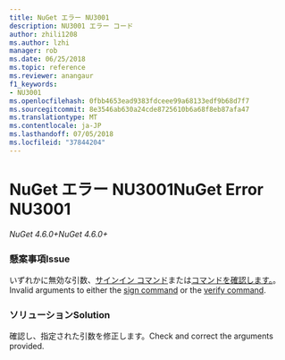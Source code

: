 ```yaml
---
title: NuGet エラー NU3001
description: NU3001 エラー コード
author: zhili1208
ms.author: lzhi
manager: rob
ms.date: 06/25/2018
ms.topic: reference
ms.reviewer: anangaur
f1_keywords:
- NU3001
ms.openlocfilehash: 0fbb4653ead9383fdceee99a68133edf9b68d7f7
ms.sourcegitcommit: 8e3546ab630a24cde8725610b6a68f8eb87afa47
ms.translationtype: MT
ms.contentlocale: ja-JP
ms.lasthandoff: 07/05/2018
ms.locfileid: "37844204"
---
```

# <a name="nuget-error-nu3001"></a><span data-ttu-id="f695b-103">NuGet エラー NU3001</span><span class="sxs-lookup"><span data-stu-id="f695b-103">NuGet Error NU3001</span></span>

<span data-ttu-id="f695b-104">*NuGet 4.6.0+*</span><span class="sxs-lookup"><span data-stu-id="f695b-104">*NuGet 4.6.0+*</span></span>

### <a name="issue"></a><span data-ttu-id="f695b-105">懸案事項</span><span class="sxs-lookup"><span data-stu-id="f695b-105">Issue</span></span>
<span data-ttu-id="f695b-106">いずれかに無効な引数、[サインイン コマンド](../../tools/cli-ref-sign.md)または[コマンドを確認します。](../../tools/cli-ref-verify.md)。</span><span class="sxs-lookup"><span data-stu-id="f695b-106">Invalid arguments to either the [sign command](../../tools/cli-ref-sign.md) or the [verify command](../../tools/cli-ref-verify.md).</span></span>

### <a name="solution"></a><span data-ttu-id="f695b-107">ソリューション</span><span class="sxs-lookup"><span data-stu-id="f695b-107">Solution</span></span>
<span data-ttu-id="f695b-108">確認し、指定された引数を修正します。</span><span class="sxs-lookup"><span data-stu-id="f695b-108">Check and correct the arguments provided.</span></span>